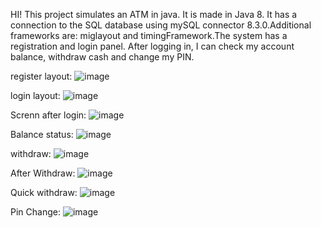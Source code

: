 HI! This project simulates an ATM in java. It is made in Java 8. It has a connection to the SQL database using mySQL connector 8.3.0.Additional frameworks are: miglayout and timingFramework.The system has a registration and login panel. After logging in, I can check my account balance, withdraw cash and change my PIN. 


register layout:
![image](https://github.com/k4cper28/ATMjava/assets/103234523/a72cd64f-4efe-4bc8-8edf-b26d289bf758)

login layout:
![image](https://github.com/k4cper28/ATMjava/assets/103234523/7ec3dde6-7945-4927-a83c-3059b7c4e2e5)

Screnn after login:
![image](https://github.com/k4cper28/ATMjava/assets/103234523/144e5414-7f37-43fb-90da-0f286f2fff02)

Balance status:
![image](https://github.com/k4cper28/ATMjava/assets/103234523/7cc187f7-6905-4e7c-8060-814742ffdb3f)

withdraw:
![image](https://github.com/k4cper28/ATMjava/assets/103234523/0728185c-5333-47dd-8c6e-0b769f3613a2)

After Withdraw:
![image](https://github.com/k4cper28/ATMjava/assets/103234523/fb041913-d9c5-41c1-ba96-e4c34081ca44)

Quick withdraw:
![image](https://github.com/k4cper28/ATMjava/assets/103234523/5e45757d-7d40-4c9a-9c11-ad7e26806b24)

Pin Change:
![image](https://github.com/k4cper28/ATMjava/assets/103234523/88791214-0fd9-42b9-9c2f-2123c7019420)

